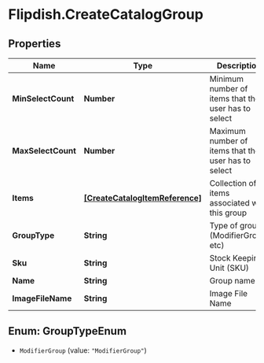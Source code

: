 # Flipdish.CreateCatalogGroup

## Properties
Name | Type | Description | Notes
------------ | ------------- | ------------- | -------------
**MinSelectCount** | **Number** | Minimum number of items that the user has to select | [optional] 
**MaxSelectCount** | **Number** | Maximum number of items that the user has to select | [optional] 
**Items** | [**[CreateCatalogItemReference]**](CreateCatalogItemReference.md) | Collection of items associated with this group | [optional] 
**GroupType** | **String** | Type of group (ModifierGroup, etc) | 
**Sku** | **String** | Stock Keeping Unit (SKU) | 
**Name** | **String** | Group name | 
**ImageFileName** | **String** | Image File Name | [optional] 


<a name="GroupTypeEnum"></a>
## Enum: GroupTypeEnum


* `ModifierGroup` (value: `"ModifierGroup"`)




